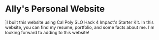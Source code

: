 # Ally's Personal Website
]I built this website using Cal Poly SLO Hack 4 Impact's Starter Kit. In this website, you can find my resume, portfolio, and some facts about me. I'm looking forward to adding to this website!
